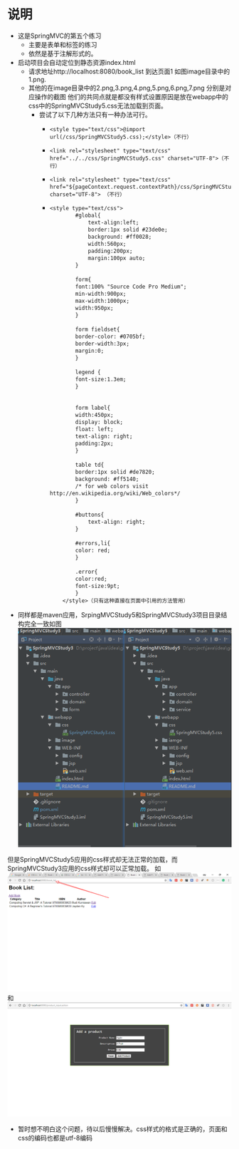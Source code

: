 # 说明
- 这是SpringMVC的第五个练习
  - 主要是表单和标签的练习
  - 依然是基于注解形式的。
- 启动项目会自动定位到静态资源index.html
  - 请求地址http://localhost:8080/book_list 到达页面1 如图image目录中的1.png.
  - 其他的在image目录中的2.png,3.png,4.png,5.png,6.png,7.png 分别是对应操作的截图
  他们的共同点就是都没有样式设置原因是放在webapp中的css中的SpringMVCStudy5.css无法加载到页面。
    - 尝试了以下几种方法只有一种办法可行。
      -     <style type="text/css">@import url(/css/SpringMVCStudy5.css);</style>（不行）
      -     <link rel="stylesheet" type="text/css" href="../../css/SpringMVCStudy5.css" charset="UTF-8">（不行）
      -     <link rel="stylesheet" type="text/css" href="${pageContext.request.contextPath}/css/SpringMVCStudy5.css" charset="UTF-8"> （不行）
      -     <style type="text/css">
                    #global{
                        text-align:left;
                        border:1px solid #23de0e;
                        background: #ff0028;
                        width:560px;
                        padding:200px;
                        margin:100px auto;
                    }
            
                    form{
                    font:100% "Source Code Pro Medium";
                    min-width:900px;
                    max-width:1000px;
                    width:950px;
                    }
            
                    form fieldset{
                    border-color: #0705bf;
                    border-width:3px;
                    margin:0;
                    }
            
                    legend {
                    font-size:1.3em;
                    }
            
            
                    form label{
                    width:450px;
                    display: block;
                    float: left;
                    text-align: right;
                    padding:2px;
                    }
            
                    table td{
                    border:1px solid #de7820;
                    background: #ff5140;
                    /* for web colors visit http://en.wikipedia.org/wiki/Web_colors*/
                    }
            
                    #buttons{
                        text-align: right;
                    }
            
                    #errors,li{
                    color: red;
                    }
            
                    .error{
                    color:red;
                    font-size:9pt;
                    }
                </style>（只有这种直接在页面中引用的方法管用）
- 同样都是maven应用，SrpingMVCStudy5和SpringMVCStudy3项目目录结构完全一致如图![](image/8.png)

但是SpringMVCStudy5应用的css样式却无法正常的加载，而SpringMVCStudy3应用的css样式却可以正常加载。
如![](image/2.png) 和![](image/3/2.png)

- 暂时想不明白这个问题，待以后慢慢解决。css样式的格式是正确的，页面和css的编码也都是utf-8编码
